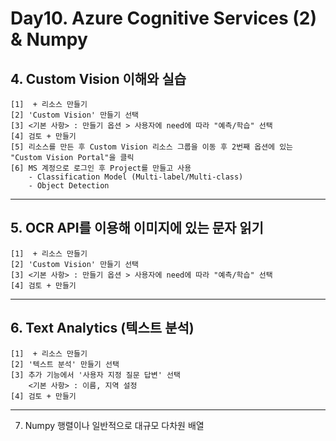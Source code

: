 # Day10. Azure Cognitive Services (2) & Numpy

## 4. Custom Vision 이해와 실습
    [1]  + 리소스 만들기
    [2] 'Custom Vision' 만들기 선택
    [3] <기본 사항> : 만들기 옵션 > 사용자에 need에 따라 "예측/학습" 선택 
    [4] 검토 + 만들기
    [5] 리소스를 만든 후 Custom Vision 리소스 그룹을 이동 후 2번째 옵션에 있는 "Custom Vision Portal"을 클릭
    [6] MS 계정으로 로그인 후 Project를 만들고 사용
        - Classification Model (Multi-label/Multi-class) 
        - Object Detection

<hr>

## 5. OCR API를 이용해 이미지에 있는 문자 읽기
    [1]  + 리소스 만들기
    [2] 'Custom Vision' 만들기 선택
    [3] <기본 사항> : 만들기 옵션 > 사용자에 need에 따라 "예측/학습" 선택 
    [4] 검토 + 만들기

<hr>

## 6. Text Analytics (텍스트 분석)
    [1]  + 리소스 만들기
    [2] '텍스트 분석' 만들기 선택
    [3] 추가 기능에서 '사용자 지정 질문 답변' 선택 
        <기본 사항> : 이름, 지역 설정
    [4] 검토 + 만들기

<hr>

7. Numpy 행렬이나 일반적으로 대규모 다차원 배열